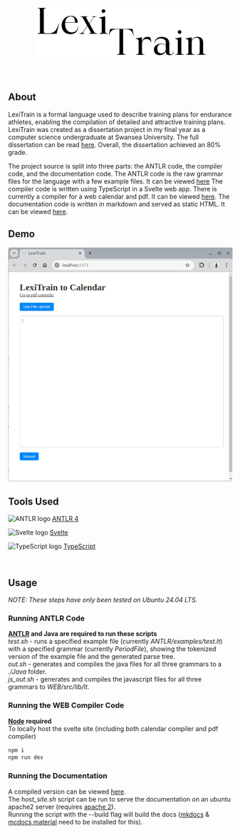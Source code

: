 <br />
<p align="center">
  <img src="./Logo.png" alt="LexiTrain Logo"/>
</p>
<br />
<br />

## About
LexiTrain is a formal language used to describe training plans for endurance athletes, enabling the compilation of detailed and attractive training plans.
LexiTrain was created as a dissertation project in my final year as a computer science undergraduate at Swansea University.
The full dissertation can be read [here](./dissertation.pdf).
Overall, the dissertation achieved an 80% grade. 

The project source is split into three parts: the ANTLR code, the compiler code, and the documentation code.
The ANTLR code is the raw grammar files for the language with a few example files. It can be viewed [here](/ANTLR)
The compiler code is written using TypeScript in a Svelte web app. There is currently a compiler for a web calendar and pdf. It can be viewed [here](/WEB).
The documentation code is written in markdown and served as static HTML. It can be viewed [here](/DOCS).

## Demo
![LexiTrain Preview](./preview.gif)

## Tools Used
<p>
  <img src="https://www.svgrepo.com/show/373431/antlr.svg" alt="ANTLR logo" width="70" height="70" />
  <a href="https://www.antlr.org/">
    ANTLR 4
  </a>
</p>

<p>
  <img src="https://upload.wikimedia.org/wikipedia/commons/thumb/6/6e/Svelte_logo_by_gengns.svg/640px-Svelte_logo_by_gengns.svg.png" alt="Svelte logo" width="64" height="74" />
  <a href="https://svelte.dev/">
    Svelte
  </a>
</p>

<p>
  <img src="https://upload.wikimedia.org/wikipedia/commons/thumb/4/4c/Typescript_logo_2020.svg/512px-Typescript_logo_2020.svg.png" alt="TypeScript logo" width="70" height="70" />
  <a href="https://www.typescriptlang.org/">
    TypeScript
  </a>
</p>

<br />

## Usage
_NOTE: These steps have only been tested on Ubuntu 24.04 LTS._
### Running ANTLR Code
**[ANTLR](https://github.com/antlr/antlr4/blob/master/doc/getting-started.md) and Java are required to run these scripts** <br />
_test.sh_ - runs a specified example file (currently _ANTLR/examples/test.lt_) with a specified grammar (currently _PeriodFile_), showing the tokenized version of the example file and the generated parse tree. <br />
_out.sh_ - generates and compiles the java files for all three grammars to a _./Java_ folder. <br />
_js_out.sh_ - generates and compiles the javascript files for all three grammars to _WEB/src/lib/lt_. <br />

### Running the WEB Compiler Code
**[Node](https://nodejs.org/en/download/) required** <br />
To locally host the svelte site (including both calendar compiler and pdf compiler)
```sh
npm i
npm run dev
```

### Running the Documentation
A compiled version can be viewed [here](./DOCS/site/). <br />
The _host_site.sh_ script can be run to serve the documentation on an ubuntu apache2 server (requires [apache 2](https://ubuntu.com/server/docs/how-to-install-apache2)). <br />
Running the script with the --build flag will build the docs ([mkdocs](https://www.mkdocs.org/user-guide/installation/) & [mcdocs material](https://squidfunk.github.io/mkdocs-material/getting-started/) need to be installed for this).
